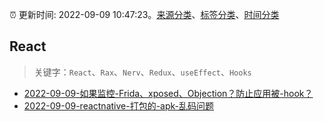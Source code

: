 :alarm_clock: 更新时间: 2022-09-09 10:47:23。[来源分类](../README.md)、[标签分类](../TAGS.md)、[时间分类](../TIMELINE.md)

## React


> 关键字：`React`、`Rax`、`Nerv`、`Redux`、`useEffect`、`Hooks`



- [2022-09-09-如果监控-Frida、xposed、Objection？防止应用被-hook？](https://www.v2ex.com/t/878960) 
- [2022-09-09-reactnative-打包的-apk-乱码问题](https://www.v2ex.com/t/878959) 